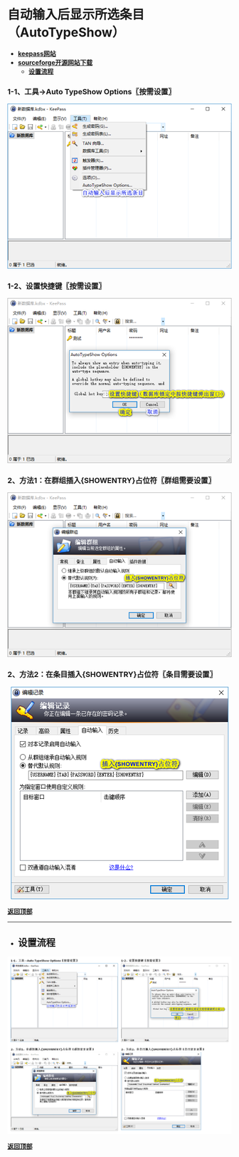 # <a name="锚点0"></a>自动输入后显示所选条目（AutoTypeShow）
- [**keepass网站**](https://keepass.info/plugins.html#atshow)
- [**sourceforge开源网站下载**](https://sourceforge.net/projects/autotypeshow/files/)
	- <a href="#锚点1">**设置流程**</a>
### 1-1、工具→Auto TypeShow Options〖按需设置〗
<p align="center"><img src="/图片/自动输入后显示所选条目（AutoTypeShow）/1-1、工具→Auto TypeShow Options〖按需设置〗.png" alt="/图片/自动输入后显示所选条目（AutoTypeShow）/1-1、工具→Auto TypeShow Options〖按需设置〗.png"/></p>

### 1-2、设置快捷键〖按需设置〗
<p align="center"><img src="/图片/自动输入后显示所选条目（AutoTypeShow）/1-2、设置快捷键〖按需设置〗.png" alt="/图片/自动输入后显示所选条目（AutoTypeShow）/1-2、设置快捷键〖按需设置〗.png"/></p>

### 2、方法1：在群组插入{SHOWENTRY}占位符〖群组需要设置〗
<p align="center"><img src="/图片/自动输入后显示所选条目（AutoTypeShow）/2、方法1：在群组插入{SHOWENTRY}占位符〖群组需要设置〗.png" alt="/图片/自动输入后显示所选条目（AutoTypeShow）/2、方法1：在群组插入{SHOWENTRY}占位符〖群组需要设置〗.png"/></p>

### 2、方法2：在条目插入{SHOWENTRY}占位符〖条目需要设置〗
<p align="center"><img src="/图片/自动输入后显示所选条目（AutoTypeShow）/2、方法2：在条目插入{SHOWENTRY}占位符〖条目需要设置〗.png" alt="/图片/自动输入后显示所选条目（AutoTypeShow）/2、方法2：在条目插入{SHOWENTRY}占位符〖条目需要设置〗.png"/></p>

<a name="锚点1"></a><a href="#锚点0">**返回顶部**</a>
______________________________________________________________________________
- ## 设置流程
<p align="center"><img src="/图片/自动输入后显示所选条目（AutoTypeShow）/设置流程.png" alt="/图片/自动输入后显示所选条目（AutoTypeShow）/设置流程.png"/></p>

<a href="#锚点0">**返回顶部**</a>